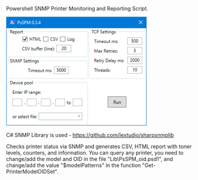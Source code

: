 Powershell SNMP Printer Monitoring and Reporting Script.

![Window](https://github.com/ROV-MOAT/PsSPM/blob/main/PsSPM.png)

C# SNMP Library is used - https://github.com/lextudio/sharpsnmplib

Checks printer status via SNMP and generates CSV, HTML report with toner levels, counters, and information.
You can query any printer, you need to change/add the model and OID in the file "Lib\PsSPM_oid.psd1", and change/add the value "$modelPatterns" in the function "Get-PrinterModelOIDSet".
